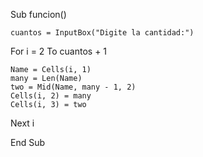 Sub funcion()

    cuantos = InputBox("Digite la cantidad:")

For i = 2 To cuantos + 1

    Name = Cells(i, 1)
    many = Len(Name)
    two = Mid(Name, many - 1, 2)
    Cells(i, 2) = many
    Cells(i, 3) = two
    
Next i

End Sub